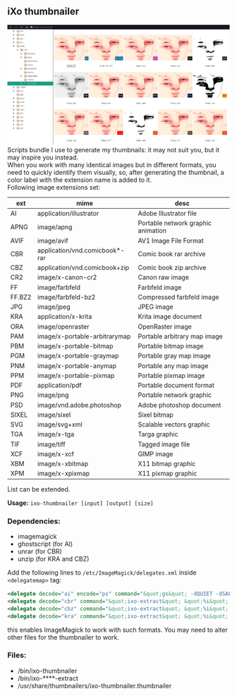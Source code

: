 ## iXo thumbnailer
![screenshot](./screenshot.jpg)  
Scripts bundle I use to generate my thumbnails: it may not suit you, but it may inspire you instead.  
When you work with many identical images but in different formats, you need to quickly identify them visually, so, after generating the thumbnail, a color label with the extension name is added to it.  
Following image extensions set:

| ext | mime | desc |
| --- | ---- | ---- |
| AI  | application/illustrator | Adobe Illustrator file |
| APNG | image/apng | Portable network graphic animation |
| AVIF | image/avif | AV1 Image File Format |
| CBR | application/vnd.comicbook*-rar | Comic book rar archive |
| CBZ | application/vnd.comicbook+zip | Comic book zip archive |
| CR2 | image/x-canon-cr2 | Canon raw image |
| FF  | image/farbfeld | Farbfeld image |
| FF.BZ2 | image/farbfeld-bz2 | Compressed farbfeld image |
| JPG | image/jpeg | JPEG image |
| KRA | application/x-krita | Krita image document |
| ORA | image/openraster | OpenRaster image |
| PAM | image/x-portable-arbitrarymap | Portable arbitrary map image |
| PBM | image/x-portable-bitmap | Portable bitmap image |
| PGM | image/x-portable-graymap | Portable gray map image |
| PNM | image/x-portable-anymap | Portable any map image |
| PPM | image/x-portable-pixmap | Portable pixmap image |
| PDF | application/pdf | Portable document format |
| PNG | image/png | Portable network graphic |
| PSD | image/vnd.adobe.photoshop | Adobe photoshop document |
| SIXEL | image/sixel | Sixel bitmap |
| SVG | image/svg+xml | Scalable vectors graphic |
| TGA | image/x-tga | Targa graphic |
| TIF | image/tiff | Tagged image file |
| XCF | image/x-xcf | GIMP image |
| XBM | image/x-xbitmap | X11 bitmap graphic |
| XPM | image/x-xpixmap | X11 pixmap graphic |

List can be extended.

**Usage:** `ixo-thumbnailer [input] [output] [size]`

### Dependencies:
- imagemagick
- ghostscript (for AI)
- unrar (for CBR)
- unzip (for KRA and CBZ)

Add the following lines to `/etc/ImageMagick/delegates.xml` inside `<delegatemap>` tag:
```xml
<delegate decode="ai" encode="ps" command="&quot;gs&quot; -dQUIET -dSAFER -dNOPAUSE -dBATCH -sDEVICE=pngalpha -sOutputFile=&quot;%o&quot; &quot;%i&quot;"/>
<delegate decode="cbr" command="&quot;ixo-extract&quot; &quot;%i&quot; &quot;%o&quot;"/>
<delegate decode="cbz" command="&quot;ixo-extract&quot; &quot;%i&quot; &quot;%o&quot;"/>
<delegate decode="kra" command="&quot;ixo-extract&quot; &quot;%i&quot; &quot;%o&quot;"/>
```
this enables ImageMagick to work with such formats.
You may need to alter other files for the thumbnailer to work.

### Files:
- /bin/ixo-thumbnailer
- /bin/ixo-****-extract
- /usr/share/thumbnailers/ixo-thumbnailer.thumbnailer
